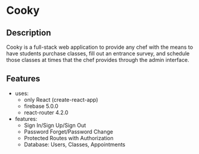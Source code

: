 # Cooky

## Description

Cooky is a full-stack web application to provide any chef with the means to have students purchase classes, fill out an entrance survey, and schedule those classes at times that the chef provides through the admin interface.

## Features

* uses:
  * only React (create-react-app)
  * firebase 5.0.0
  * react-router 4.2.0
* features:
  * Sign In/Sign Up/Sign Out
  * Password Forget/Password Change
  * Protected Routes with Authorization
  * Database: Users, Classes, Appointments